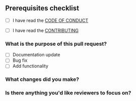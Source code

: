 ## Prerequisites checklist

- [ ] I have read the [CODE OF CONDUCT](https://github.com/cli-dang/object/blob/main/.github/CODE_OF_CONDUCT.md)

- [ ] I have read the [CONTRIBUTING](https://github.com/cli-dang/object/blob/main/.github/CONTRIBUTIING.md)

### What is the purpose of this pull request?

- [ ] Documentation update
- [ ] Bug fix
- [ ] Add functionality

### What changes did you make?

### Is there anything you'd like reviewers to focus on?
